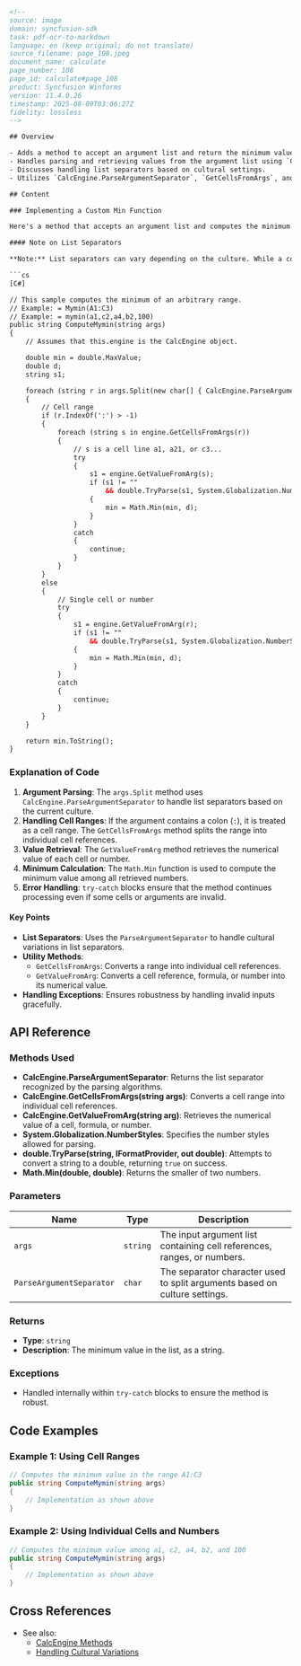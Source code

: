 ```html
<!--
source: image
domain: syncfusion-sdk
task: pdf-ocr-to-markdown
language: en (keep original; do not translate)
source_filename: page_108.jpeg
document_name: calculate
page_number: 108
page_id: calculate#page_108
product: Syncfusion Winforms
version: 11.4.0.26
timestamp: 2025-08-09T03:06:27Z
fidelity: lossless
-->

## Overview

- Adds a method to accept an argument list and return the minimum value.
- Handles parsing and retrieving values from the argument list using `CalcEngine` methods.
- Discusses handling list separators based on cultural settings.
- Utilizes `CalcEngine.ParseArgumentSeparator`, `GetCellsFromArgs`, and `GetValueFromArg`.

## Content

### Implementing a Custom Min Function

Here's a method that accepts an argument list and computes the minimum value in the list. The list may contain cell references, cell ranges, or numbers. The `CalcEngine` methods are used to handle parsing and retrieving values.

#### Note on List Separators

**Note:** List separators can vary depending on the culture. While a comma is used as a list separator in en-US, it is used as a decimal separator in fr-FR. For this reason, `CalcEngine.ParseArgumentSeparator` is a static member that holds the list separator recognized by algorithms in `CalcEngine`.

```cs
[C#]

// This sample computes the minimum of an arbitrary range.
// Example: = Mymin(A1:C3)
// Example: = mymin(a1,c2,a4,b2,100)
public string ComputeMymin(string args)
{
    // Assumes that this.engine is the CalcEngine object.

    double min = double.MaxValue;
    double d;
    string s1;

    foreach (string r in args.Split(new char[] { CalcEngine.ParseArgumentSeparator }))
    {
        // Cell range
        if (r.IndexOf(':') > -1)
        {
            foreach (string s in engine.GetCellsFromArgs(r))
            {
                // s is a cell line a1, a21, or c3...
                try
                {
                    s1 = engine.GetValueFromArg(s);
                    if (s1 != ""
                        && double.TryParse(s1, System.Globalization.NumberStyles.Number, null, out d))
                    {
                        min = Math.Min(min, d);
                    }
                }
                catch
                {
                    continue;
                }
            }
        }
        else
        {
            // Single cell or number
            try
            {
                s1 = engine.GetValueFromArg(r);
                if (s1 != ""
                    && double.TryParse(s1, System.Globalization.NumberStyles.Number, null, out d))
                {
                    min = Math.Min(min, d);
                }
            }
            catch
            {
                continue;
            }
        }
    }

    return min.ToString();
}
```

### Explanation of Code

1. **Argument Parsing**: The `args.Split` method uses `CalcEngine.ParseArgumentSeparator` to handle list separators based on the current culture.
2. **Handling Cell Ranges**: If the argument contains a colon (`:`), it is treated as a cell range. The `GetCellsFromArgs` method splits the range into individual cell references.
3. **Value Retrieval**: The `GetValueFromArg` method retrieves the numerical value of each cell or number.
4. **Minimum Calculation**: The `Math.Min` function is used to compute the minimum value among all retrieved numbers.
5. **Error Handling**: `try-catch` blocks ensure that the method continues processing even if some cells or arguments are invalid.

#### Key Points

- **List Separators**: Uses the `ParseArgumentSeparator` to handle cultural variations in list separators.
- **Utility Methods**:
  - `GetCellsFromArgs`: Converts a range into individual cell references.
  - `GetValueFromArg`: Converts a cell reference, formula, or number into its numerical value.
- **Handling Exceptions**: Ensures robustness by handling invalid inputs gracefully.

## API Reference

### Methods Used

- **CalcEngine.ParseArgumentSeparator**: Returns the list separator recognized by the parsing algorithms.
- **CalcEngine.GetCellsFromArgs(string args)**: Converts a cell range into individual cell references.
- **CalcEngine.GetValueFromArg(string arg)**: Retrieves the numerical value of a cell, formula, or number.
- **System.Globalization.NumberStyles**: Specifies the number styles allowed for parsing.
- **double.TryParse(string, IFormatProvider, out double)**: Attempts to convert a string to a double, returning `true` on success.
- **Math.Min(double, double)**: Returns the smaller of two numbers.

### Parameters

| Name       | Type                | Description                                                                         |
|------------|---------------------|-------------------------------------------------------------------------------------|
| `args`     | `string`            | The input argument list containing cell references, ranges, or numbers.        |
| `ParseArgumentSeparator` | `char` | The separator character used to split arguments based on culture settings.     |

### Returns

- **Type**: `string`
- **Description**: The minimum value in the list, as a string.

### Exceptions

- Handled internally within `try-catch` blocks to ensure the method is robust.

## Code Examples

### Example 1: Using Cell Ranges

```cs
// Computes the minimum value in the range A1:C3
public string ComputeMymin(string args)
{
    // Implementation as shown above
}
```

### Example 2: Using Individual Cells and Numbers

```cs
// Computes the minimum value among a1, c2, a4, b2, and 100
public string ComputeMymin(string args)
{
    // Implementation as shown above
}
```

## Cross References

- See also:
  - [CalcEngine Methods](#calcengine-methods)
  - [Handling Cultural Variations](#handling-cultural-variations)

<!-- tags: [syncfusion, winforms, calcengine, range parsing, culture-dependent, min function] keywords: [CalcEngine, ParseArgumentSeparator, GetCellsFromArgs, GetValueFromArg, TryParse, Math.Min, cultural settings, list separator, cell range, minimum value, argument list, robustness, try-catch, utility methods] -->
```